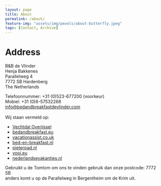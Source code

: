 ```yaml
---
layout: page
title: About
permalink: /about/
feature-img: "assets/img/pexels/about-butterfly.jpeg"
tags: [Contact, Archive]
---
```


# Address
B&B de Vlinder<br />
Henja Bakkenes<br />
Parallelweg 4<br />
7772 SB Hardenberg<br />
The Netherlands<br />

Telefoonnummer: +31 (0)523-677200 (voorkeur)<br />
Mobiel: +31 (0)6-57532268<br />
[info@bedandbreakfastdevlinder.com](mailto:info@bedandbreakfastdevlinder.com)<br /><br />
Wij staan vermeld op:<br />
- [Vechtdal Overijssel](http://www.vechtdaloverijssel.nl/nl/participants/bb/participant_id,1045/category_id,21)
- [bedandbreakfast.eu](http://www.bedandbreakfast.eu/bed-and-breakfast-nl/hardenberg/b&b-de-vlinder/5361)
- [vacationassist.co.uk](http://www.vacationassist.co.uk/bnb.php?pid=134000545)
- [bed-en-breakfast.nl](http://www.pieterpad.nl/downloads/accolijst%20pp1.pdf)
- [pieterpad.nl](http://www.pieterpad.nl/downloads/accolijst%20pp1.pdf)
- [vooi.eu](http://vooi.eu/uhp.php?language=1&uhp=NL10977)
- [nederlandsevakanties.nl](http://www.nederlandsevakanties.nl/)

Gebruikt u de Tomtom om ons te vinden gebruik dan onze postcode: 7772 SB<br />
anders komt u op de Parallelweg in Bergentheim om de Krim uit.
